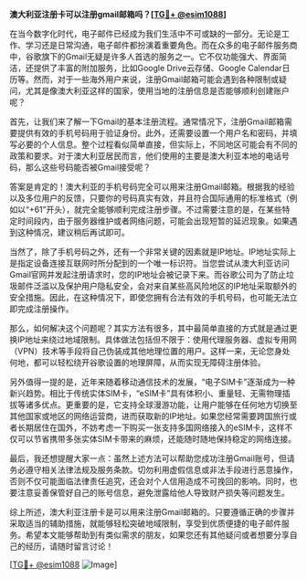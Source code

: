 **澳大利亚注册卡可以注册gmail邮箱吗？[[TG💪+ @esim1088](https://t.me/s/esim1088)]**

在当今数字化时代，电子邮件已经成为我们生活中不可或缺的一部分。无论是工作、学习还是日常沟通，电子邮件都扮演着重要角色。而在众多的电子邮件服务商中，谷歌旗下的Gmail无疑是许多人首选的服务之一。它不仅功能强大、界面简洁，还提供了丰富的附加服务，比如Google Drive云存储、Google Calendar日历等。然而，对于一些海外用户来说，注册Gmail邮箱可能会遇到各种限制或疑问，尤其是像澳大利亚这样的国家，使用当地的注册信息是否能够顺利创建账户呢？

首先，让我们来了解一下Gmail的基本注册流程。通常情况下，注册Gmail邮箱需要提供有效的手机号码用于验证身份。此外，还需要设置一个用户名和密码，并填写必要的个人信息。整个过程看似简单直接，但实际上，不同地区可能会有不同的政策和要求。对于澳大利亚居民而言，他们使用的主要是澳大利亚本地的电话号码，那么这些号码能否被Gmail接受呢？

答案是肯定的！澳大利亚的手机号码完全可以用来注册Gmail邮箱。根据我的经验以及多位用户的反馈，只要你的号码真实有效，并且符合国际通用的标准格式（例如以“+61”开头），就完全能够顺利完成注册步骤。不过需要注意的是，在某些特定时间段内，由于服务器维护或者网络问题，可能会出现短暂的延迟现象。如果遇到这种情况，建议稍后再试即可。

当然了，除了手机号码之外，还有一个非常关键的因素就是IP地址。IP地址实际上是指定设备连接互联网时所分配到的一个唯一标识符。当您尝试从澳大利亚访问Gmail官网并发起注册请求时，您的IP地址会被记录下来。而谷歌公司为了防止垃圾邮件泛滥以及保护用户隐私安全，会对来自某些高风险地区的IP地址采取额外的安全措施。因此，在这种情况下，即使您拥有合法有效的手机号码，也可能无法立即完成注册操作。

那么，如何解决这个问题呢？其实方法有很多，其中最简单直接的方式就是通过更换IP地址来绕过地域限制。具体做法包括但不限于：使用代理服务器、虚拟专用网（VPN）技术等手段将自己伪装成其他地理位置的用户。这样一来，无论您身处何地，都可以轻松绕开谷歌设置的地理屏障，从而实现无障碍注册体验。

另外值得一提的是，近年来随着移动通信技术的发展，“电子SIM卡”逐渐成为一种新兴趋势。相比于传统实体SIM卡，“eSIM卡”具有体积小、重量轻、无需物理插拔等诸多优点。更重要的是，它支持全球漫游功能，让用户能够在任何地方切换至其他国家或地区的网络运营商，进而获取新的IP地址。如果您经常需要跨国旅行或者长期居住在国外，不妨考虑一下购买一张支持多国网络接入的eSIM卡，这样不仅可以节省携带多张实体SIM卡带来的麻烦，还能随时随地保持稳定的网络连接。

最后，我还想提醒大家一点：虽然上述方法可以帮助您成功注册Gmail账号，但请务必遵守相关法律法规及服务条款。切勿利用虚假信息或非法手段进行恶意操作，否则不仅可能面临法律责任追究，还会对个人信用造成不可挽回的影响。同时，也要注意妥善保管好自己的账号信息，避免泄露给他人导致财产损失等问题发生。

综上所述，澳大利亚注册卡是可以用来注册Gmail邮箱的。只要遵循正确的步骤并采取适当的辅助措施，就能够轻松突破地域限制，享受到优质便捷的电子邮件服务。希望本文能够帮助到有类似需求的朋友，如果您还有其他疑问或者想要分享自己的经历，请随时留言讨论！

[[TG💪+ @esim1088](https://t.me/s/esim1088) ![Image](https://i.postimg.cc/4NQfJmqS/Snipaste-2025-05-13-00-14-12.png)]